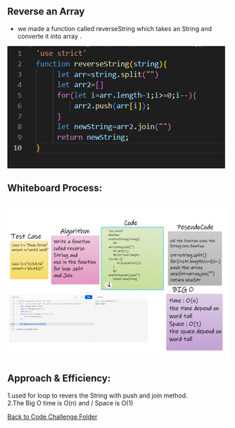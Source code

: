## Reverse an Array 

* we made a function called reverseString which takes an String  and converte it into array .

![reversString](./assest/Capture3.PNG)


## Whiteboard Process: 
![whiteBoard](./assest/Capture2.PNG)




## Approach & Efficiency:
1.used for loop to revers the String with push and join method.<br>
2.The Big O time is O(n) and / Space is O(1)




[Back to Code Challenge Folder](../../code-challenges/)
